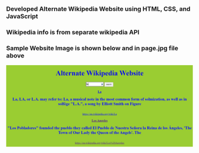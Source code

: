 ### Developed Alternate Wikipedia Website using HTML, CSS, and JavaScript
### Wikipedia info is from separate wikipedia API
### Sample Website Image is shown below and in page.jpg file above
![](page.JPG)
